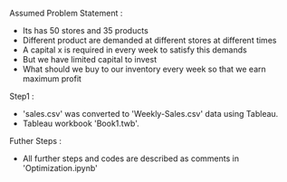 Assumed Problem Statement : 
* Its has 50 stores and 35 products
* Different product are demanded at different stores at different times
* A capital x is required in every week to satisfy this demands
* But we have limited capital to invest 
* What should we buy to our inventory every week so that we earn maximum profit

Step1 :
* 'sales.csv' was converted to 'Weekly-Sales.csv' data using Tableau.
*  Tableau workbook 'Book1.twb'.

Futher Steps :
* All further steps and codes are described as comments in 'Optimization.ipynb'
